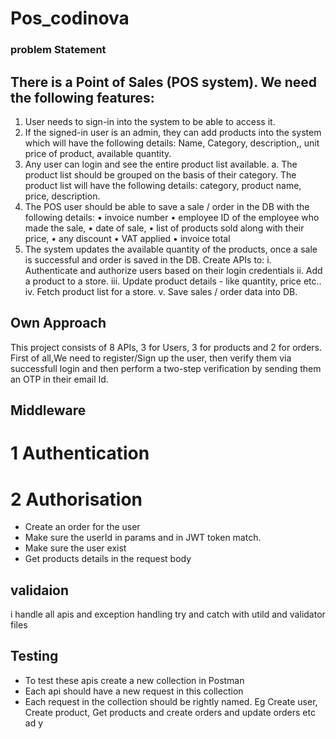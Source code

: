 # Pos_codinova

### problem Statement

## There is a Point of Sales (POS system). We need the following features:
1. User needs to sign-in into the system to be able to access it.
2. If the signed-in user is an admin, they can add products into the system which will
have the following details: Name, Category, description,, unit price of product,
available quantity.
3. Any user can login and see the entire product list available.
a. The product list should be grouped on the basis of their category. The
product list will have the following details: category, product name, price,
description.
4. The POS user should be able to save a sale / order in the DB with the following
details:
• invoice number
• employee ID of the employee who made the sale,
• date of sale,
• list of products sold along with their price,
• any discount
• VAT applied
• invoice total
5. The system updates the available quantity of the products, once a sale is
successful and order is saved in the DB.
Create APIs to:
i. Authenticate and authorize users based on their login credentials
ii. Add a product to a store.
iii. Update product details - like quantity, price etc..
iv. Fetch product list for a store.
v. Save sales / order data into DB.

## Own Approach
This project consists of 8 APIs, 3 for Users, 3 for products and 2 for orders.
First of all,We need to register/Sign up the user, then verify them via successfull
 login and then perform a two-step verification by sending them an OTP in their email Id.

## Middleware

# 1 Authentication
# 2 Authorisation

- Create an order for the user
- Make sure the userId in params and in JWT token match.
- Make sure the user exist
- Get products details in the request body

## validaion
i handle all apis and exception handling try and catch with utild and validator files


## Testing 
- To test these apis create a new collection in Postman
- Each api should have a new request in this collection
- Each request in the collection should be rightly named. Eg Create user, Create product, Get products and create orders and update orders etc
ad
y

